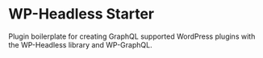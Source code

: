 # WP-Headless Starter

Plugin boilerplate for creating GraphQL supported WordPress plugins with the WP-Headless library and WP-GraphQL.
